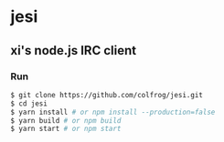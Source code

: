 # jesi

## xi's node.js IRC client

### Run

```sh
$ git clone https://github.com/colfrog/jesi.git
$ cd jesi
$ yarn install # or npm install --production=false
$ yarn build # or npm build
$ yarn start # or npm start
```
